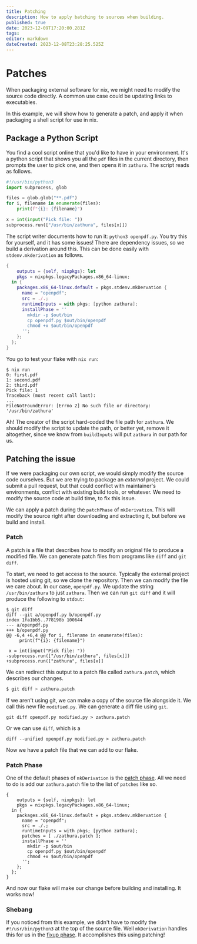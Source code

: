 ```yaml
---
title: Patching
description: How to apply batching to sources when building.
published: true
date: 2023-12-09T17:20:00.281Z
tags: 
editor: markdown
dateCreated: 2023-12-08T23:28:25.525Z
---
```


# Patches

When packaging external software for nix, we might need to modify the source code directly.  A common use case could be updating links to executables.

In this example, we will show how to generate a patch, and apply it when packaging a shell script for use in nix.

## Package a Python Script

You find a cool script online that you'd like to have in your environment.  It's a python script that shows you all the `pdf` files in the current directory, then prompts the user to pick one, and then opens it in `zathura`.  The script reads as follows.

```python
#!/usr/bin/python3
import subprocess, glob

files = glob.glob("**.pdf")
for i, filename in enumerate(files):
    print(f"{i}: {filename}")

x = int(input("Pick file: "))
subprocess.run(["/usr/bin/zathura", files[x]])
```

The script writer documents how to run it: `python3 openpdf.py`.  You try this for yourself, and it has some issues!  There are dependency issues, so we build a derivation around this.  This can be done easily with `stdenv.mkderivation` as follows.
```nix
{
	outputs = {self, nixpkgs}: let
  	pkgs = nixpkgs.legacyPackages.x86_64-linux;
  in {
    packages.x86_64-linux.default = pkgs.stdenv.mkDervation {
      name = "openpdf";
      src = ./.;
      runtimeInputs = with pkgs; [python zathura];
      installPhase = ''
        mkdir -p $out/bin
        cp openpdf.py $out/bin/openpdf
        chmod +x $out/bin/openpdf
      '';
    };
  };
}
```

You go to test your flake with `nix run`:
```
$ nix run
0: first.pdf
1: second.pdf
2: third.pdf
Pick file: 1
Traceback (most recent call last):
...
FileNotFoundError: [Errno 2] No such file or directory: '/usr/bin/zathura'
```
Ah!  The creator of the script hard-coded the file path for `zathura`.  We should modify the script to update the path, or better yet, remove it altogether, since we know from `buildInputs` will put `zathura` in our path for us.

## Patching the issue

If we were packaging our own script, we would simply modify the source code ourselves.  But we are trying to package an *external* project.  We could submit a pull request, but that could conflict with maintainer's environments, conflict with existing build tools, or whatever.  We need to modify the source code at build time, to fix this issue.

We can apply a patch during the `patchPhase` of `mkDerivation`.  This will modify the source right after downloading and extracting it, but before we build and install.

### Patch

A patch is a file that describes how to modify an original file to produce a modified file.  We can generate patch files from programs like `diff` and `git diff`.

To start, we need to get access to the source.  Typically the external project is hosted using git, so we clone the repository.  Then we can modify the file we care about.  In our case, `openpdf.py`.  We update the string `/usr/bin/zathura` to just `zathura`.  Then we can run `git diff` and it will produce the following to `stdout`:

```
$ git diff
diff --git a/openpdf.py b/openpdf.py
index 1fa1bb5..778198b 100644
--- a/openpdf.py
+++ b/openpdf.py
@@ -6,4 +6,4 @@ for i, filename in enumerate(files):
     print(f"{i}: {filename}")
 
 x = int(input("Pick file: "))
-subprocess.run(["/usr/bin/zathura", files[x]])
+subprocess.run(["zathura", files[x]]
```

We can redirect this output to a patch file called `zathura.patch`, which describes our changes.
```sh
$ git diff > zathura.patch
```

If we aren't using git, we can make a copy of the source file alongside it.  We call this new file `modified.py`.  We can generate a diff file using `git`.
```
git diff openpdf.py modified.py > zathura.patch
``` 
Or we can use `diff`, which is a 
```
diff --unified openpdf.py modified.py > zathura.patch
```
Now we have a patch file that we can add to our flake.

### Patch Phase

One of the default phases of `mkDerivation` is the [patch phase](https://nixos.org/manual/nixpkgs/stable/#ssec-patch-phase).  All we need to do is add our `zathura.patch` file to the list of `patches` like so.
```
{
	outputs = {self, nixpkgs}: let
  	pkgs = nixpkgs.legacyPackages.x86_64-linux;
  in {
    packages.x86_64-linux.default = pkgs.stdenv.mkDervation {
      name = "openpdf";
      src = ./.;
      runtimeInputs = with pkgs; [python zathura];
      patches = [ ./zathura.patch ];
      installPhase = ''
        mkdir -p $out/bin
        cp openpdf.py $out/bin/openpdf
        chmod +x $out/bin/openpdf
      '';
    };
  };
}
```

And now our flake will make our change before building and installing.  It works now!

### Shebang

If you noticed from this example, we didn't have to modify the `#!/usr/bin/python3` at the top of the source file.  Well `mkDerivation` handles this for us in the [fixup phase](https://nixos.org/manual/nixpkgs/stable/#ssec-fixup-phase).  It accomplishes this using patching!
